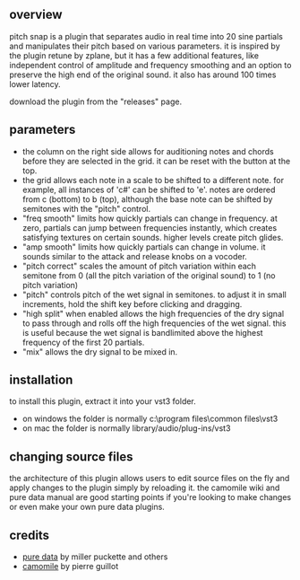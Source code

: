 ## overview

pitch snap is a plugin that separates audio in real time into 20 sine partials and manipulates their pitch based on various parameters. it is inspired by the plugin retune by zplane, but it has a few additional features, like independent control of amplitude and frequency smoothing and an option to preserve the high end of the original sound. it also has around 100 times lower latency.

download the plugin from the "releases" page.

## parameters

- the column on the right side allows for auditioning notes and chords before they are selected in the grid. it can be reset with the button at the top.
- the grid allows each note in a scale to be shifted to a different note. for example, all instances of 'c#' can be shifted to 'e'. notes are ordered from c (bottom) to b (top), although the base note can be shifted by semitones with the "pitch" control.
- "freq smooth" limits how quickly partials can change in frequency. at zero, partials can jump between frequencies instantly, which creates satisfying textures on certain sounds. higher levels create pitch glides. 
- "amp smooth" limits how quickly partials can change in volume. it sounds similar to the attack and release knobs on a vocoder.
- "pitch correct" scales the amount of pitch variation within each semitone from 0 (all the pitch variation of the original sound) to 1 (no pitch variation)
- "pitch" controls pitch of the wet signal in semitones. to adjust it in small increments, hold the shift key before clicking and dragging.
- "high split" when enabled allows the high frequencies of the dry signal to pass through and rolls off the high frequencies of the wet signal. this is useful because the wet signal is bandlimited above the highest frequency of the first 20 partials.
- "mix" allows the dry signal to be mixed in.

## installation

to install this plugin, extract it into your vst3 folder.
- on windows the folder is normally c:\program files\common files\vst3
- on mac the folder is normally library/audio/plug-ins/vst3

## changing source files

the architecture of this plugin allows users to edit source files on the fly and apply changes to the plugin simply by reloading it. the camomile wiki and pure data manual are good starting points if you're looking to make changes or even make your own pure data plugins. 

## credits

- [pure data](https://puredata.info/) by miller puckette and others
- [camomile](https://github.com/pierreguillot/Camomile) by pierre guillot
